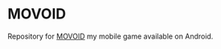 # MOVOID
Repository for [MOVOID](https://play.google.com/store/apps/details?id=com.cyruslabs.MOVOID) my mobile game available on Android.
